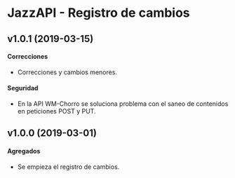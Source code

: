 # JazzAPI - Registro de cambios

## v1.0.1 (2019-03-15)

#### Correcciones

- Correcciones y cambios menores.

#### Seguridad

- En la API WM-Chorro se soluciona problema con el saneo de contenidos en peticiones POST y PUT.

## v1.0.0 (2019-03-01)

#### Agregados
- Se empieza el registro de cambios.

